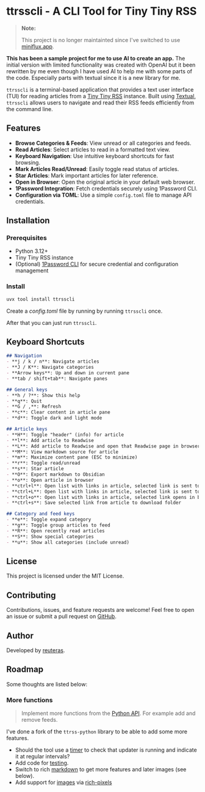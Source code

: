 # ttrsscli - A CLI Tool for Tiny Tiny RSS

> **Note:**
> 
> This project is no longer maintainted since I've switched to use [miniflux.app](https://miniflux.app).

**This has been a sample project for me to use AI to create an app.** The initial version with limited functionality was created with OpenAI but it been rewritten by me even though I have used AI to help me with some parts of the code. Especially parts with textual since it is a new library for me.

`ttrsscli` is a terminal-based application that provides a text user interface (TUI) for reading articles from a [Tiny Tiny RSS](https://tt-rss.org/) instance. Built using [Textual](https://github.com/Textualize/textual), `ttrsscli` allows users to navigate and read their RSS feeds efficiently from the command line.

## Features

- **Browse Categories & Feeds**: View unread or all categories and feeds.
- **Read Articles**: Select articles to read in a formatted text view.
- **Keyboard Navigation**: Use intuitive keyboard shortcuts for fast browsing.
- **Mark Articles Read/Unread**: Easily toggle read status of articles.
- **Star Articles**: Mark important articles for later reference.
- **Open in Browser**: Open the original article in your default web browser.
- **1Password Integration**: Fetch credentials securely using 1Password CLI.
- **Configuration via TOML**: Use a simple `config.toml` file to manage API credentials.

## Installation

### Prerequisites

- Python 3.12+
- Tiny Tiny RSS instance
- (Optional) [1Password CLI](https://developer.1password.com/docs/cli) for secure credential and configuration management

### Install

```bash
uvx tool install ttrsscli
```

Create a _config.toml_ file by running by running `ttrsscli` once.

After that you can just run `ttrsscli`.

## Keyboard Shortcuts

```markdown
## Navigation
- **j / k / n**: Navigate articles
- **J / K**: Navigate categories
- **Arrow keys**: Up and down in current pane
- **tab / shift+tab**: Navigate panes

## General keys
- **h / ?**: Show this help
- **q**: Quit
- **G / ,**: Refresh
- **c**: Clear content in article pane
- **d**: Toggle dark and light mode

## Article keys
- **H**: Toggle "header" (info) for article
- **l**: Add article to Readwise
- **L**: Add article to Readwise and open that Readwise page in browser
- **M**: View markdown source for article
- **m**: Maximize content pane (ESC to minimize)
- **r**: Toggle read/unread
- **s**: Star article
- **O**: Export markdown to Obsidian
- **o**: Open article in browser
- **ctrl+l**: Open list with links in article, selected link is sent to Readwise
- **ctrl+L**: Open list with links in article, selected link is sent to Readwise and opened in browser
- **ctrl+o**: Open list with links in article, selected link opens in browser
- **ctrl+s**: Save selected link from article to download folder

## Category and feed keys
- **e**: Toggle expand category
- **g**: Toggle group articles to feed
- **R**: Open recently read articles
- **S**: Show special categories
- **u**: Show all categories (include unread)
```

## License

This project is licensed under the MIT License.

## Contributing

Contributions, issues, and feature requests are welcome! Feel free to open an issue or submit a pull request on [GitHub](https://github.com/reuteras/ttrsscli).

## Author

Developed by [reuteras](https://github.com/reuteras).

## Roadmap

Some thoughts are listed below:

### More functions

> Implement more functions from the [Python API](https://github.com/Vassius/ttrss-python/blob/master/ttrss/client.py). For example add and remove feeds.

I've done a fork of the `ttrss-python` library to be able to add some more features.

- Should the tool use a [timer](https://textual.textualize.io/api/timer/) to check that updater is running and indicate it at regular intervals?
- Add code for [testing](https://textual.textualize.io/guide/testing/).
- Switch to rich [markdown](https://rich.readthedocs.io/en/stable/markdown.html) to get more features and later images (see below).
- Add support for [images](https://github.com/Textualize/textual/discussions/4345) via [rich-pixels](https://github.com/darrenburns/rich-pixels)
